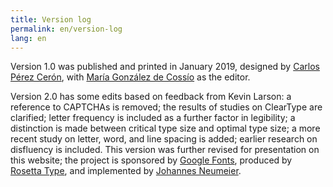 ```yaml
---
title: Version log
permalink: en/version-log
lang: en
---
```


Version 1.0 was published and printed in January 2019, designed by [Carlos Pérez Cerón](https://www.researchgate.net/profile/Carlos-Perez-Ceron), with [María González de Cossío](https://www.linkedin.com/in/maria-gonzalez-de-coss%C3%ADo-a1272b76/) as the editor.

Version 2.0 has some edits based on feedback from Kevin Larson: a reference to CAPTCHAs is removed; the results of studies on ClearType are clarified; letter frequency is included as a further factor in legibility; a distinction is made between  critical type size and optimal type size; a more recent study on letter, word, and line spacing is added; earlier research on disfluency is included. This version was further revised for presentation on this website; the project is sponsored by [Google Fonts](https://fonts.google.com/), produced by [Rosetta Type](https://rosettatype.com), and implemented by [Johannes Neumeier](https://underscoretype.com).